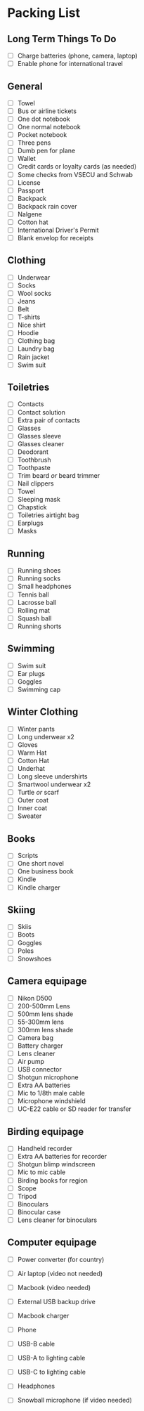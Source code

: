 # Packing List

## Long Term Things To Do
- [ ] Charge batteries (phone, camera, laptop)
- [ ] Enable phone for international travel

## General
- [ ] Towel
- [ ] Bus or airline tickets
- [ ] One dot notebook
- [ ] One normal notebook
- [ ] Pocket notebook
- [ ] Three pens
- [ ] Dumb pen for plane
- [ ] Wallet
- [ ] Credit cards or loyalty cards (as needed)
- [ ] Some checks from VSECU and Schwab
- [ ] License
- [ ] Passport
- [ ] Backpack
- [ ] Backpack rain cover
- [ ] Nalgene
- [ ] Cotton hat
- [ ] International Driver's Permit
- [ ] Blank envelop for receipts

## Clothing
- [ ] Underwear
- [ ] Socks
- [ ] Wool socks
- [ ] Jeans
- [ ] Belt
- [ ] T-shirts
- [ ] Nice shirt
- [ ] Hoodie
- [ ] Clothing bag
- [ ] Laundry bag
- [ ] Rain jacket
- [ ] Swim suit

## Toiletries
- [ ] Contacts
- [ ] Contact solution
- [ ] Extra pair of contacts
- [ ] Glasses
- [ ] Glasses sleeve
- [ ] Glasses cleaner
- [ ] Deodorant
- [ ] Toothbrush
- [ ] Toothpaste
- [ ] Trim beard _or_ beard trimmer
- [ ] Nail clippers
- [ ] Towel
- [ ] Sleeping mask
- [ ] Chapstick
- [ ] Toiletries airtight bag
- [ ] Earplugs
- [ ] Masks

## Running
- [ ] Running shoes
- [ ] Running socks
- [ ] Small headphones
- [ ] Tennis ball
- [ ] Lacrosse ball
- [ ] Rolling mat
- [ ] Squash ball
- [ ] Running shorts

## Swimming
- [ ] Swim suit
- [ ] Ear plugs
- [ ] Goggles
- [ ] Swimming cap

## Winter Clothing
- [ ] Winter pants
- [ ] Long underwear x2
- [ ] Gloves
- [ ] Warm Hat
- [ ] Cotton Hat
- [ ] Underhat
- [ ] Long sleeve undershirts
- [ ] Smartwool underwear x2
- [ ] Turtle _or_ scarf
- [ ] Outer coat
- [ ] Inner coat
- [ ] Sweater

## Books
- [ ] Scripts
- [ ] One short novel
- [ ] One business book
- [ ] Kindle
- [ ] Kindle charger

## Skiing
- [ ] Skiis
- [ ] Boots
- [ ] Goggles
- [ ] Poles
- [ ] Snowshoes

## Camera equipage
- [ ] Nikon D500
- [ ] 200-500mm Lens
- [ ] 500mm lens shade
- [ ] 55-300mm lens
- [ ] 300mm lens shade
- [ ] Camera bag
- [ ] Battery charger
- [ ] Lens cleaner
- [ ] Air pump
- [ ] USB connector
- [ ] Shotgun microphone
- [ ] Extra AA batteries
- [ ] Mic to 1/8th male cable
- [ ] Microphone windshield
- [ ] UC-E22 cable or SD reader for transfer

## Birding equipage
- [ ] Handheld recorder
- [ ] Extra AA batteries for recorder
- [ ] Shotgun blimp windscreen
- [ ] Mic to mic cable
- [ ] Birding books for region
- [ ] Scope
- [ ] Tripod
- [ ] Binoculars
- [ ] Binocular case
- [ ] Lens cleaner for binoculars

## Computer equipage
- [ ] Power converter (for country)
- [ ] Air laptop (video not needed)
- [ ] Macbook (video needed)
- [ ] External USB backup drive
- [ ] Macbook charger
- [ ] Phone
- [ ] USB-B cable
- [ ] USB-A to lighting cable
- [ ] USB-C to lighting cable
- [ ] Headphones
- [ ] Snowball microphone (if video needed)

